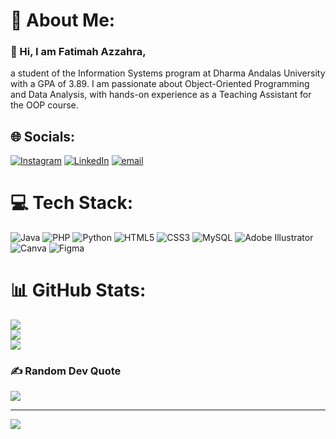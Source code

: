 
# 💫 About Me:
### 👋 Hi, I am Fatimah Azzahra,
a student of the Information Systems program at Dharma Andalas University with a GPA of 3.89. I am passionate about Object-Oriented Programming and Data Analysis, with hands-on experience as a Teaching Assistant for the OOP course.


## 🌐 Socials:
[![Instagram](https://img.shields.io/badge/Instagram-%23E4405F.svg?logo=Instagram&logoColor=white)](https://instagram.com/igeoaraa) [![LinkedIn](https://img.shields.io/badge/LinkedIn-%230077B5.svg?logo=linkedin&logoColor=white)](https://linkedin.com/in/fatimah-az-zahra-298348289) [![email](https://img.shields.io/badge/Email-D14836?logo=gmail&logoColor=white)](mailto:razzhrr@gmail.com) 

# 💻 Tech Stack:
![Java](https://img.shields.io/badge/java-%23ED8B00.svg?style=for-the-badge&logo=openjdk&logoColor=white) ![PHP](https://img.shields.io/badge/php-%23777BB4.svg?style=for-the-badge&logo=php&logoColor=white) ![Python](https://img.shields.io/badge/python-3670A0?style=for-the-badge&logo=python&logoColor=ffdd54) ![HTML5](https://img.shields.io/badge/html5-%23E34F26.svg?style=for-the-badge&logo=html5&logoColor=white) ![CSS3](https://img.shields.io/badge/css3-%231572B6.svg?style=for-the-badge&logo=css3&logoColor=white) ![MySQL](https://img.shields.io/badge/mysql-4479A1.svg?style=for-the-badge&logo=mysql&logoColor=white) ![Adobe Illustrator](https://img.shields.io/badge/adobe%20illustrator-%23FF9A00.svg?style=for-the-badge&logo=adobe%20illustrator&logoColor=white) ![Canva](https://img.shields.io/badge/Canva-%2300C4CC.svg?style=for-the-badge&logo=Canva&logoColor=white) ![Figma](https://img.shields.io/badge/figma-%23F24E1E.svg?style=for-the-badge&logo=figma&logoColor=white)
# 📊 GitHub Stats:
![](https://github-readme-stats.vercel.app/api?username=araa-w&theme=gotham&hide_border=false&include_all_commits=false&count_private=false)<br/>
![](https://nirzak-streak-stats.vercel.app/?user=araa-w&theme=gotham&hide_border=false)<br/>
![](https://github-readme-stats.vercel.app/api/top-langs/?username=araa-w&theme=gotham&hide_border=false&include_all_commits=false&count_private=false&layout=compact)

### ✍️ Random Dev Quote
![](https://quotes-github-readme.vercel.app/api?type=horizontal&theme=merko)

---
[![](https://visitcount.itsvg.in/api?id=araa-w&icon=0&color=0)](https://visitcount.itsvg.in)

<!-- Proudly created with GPRM ( https://gprm.itsvg.in ) -->
